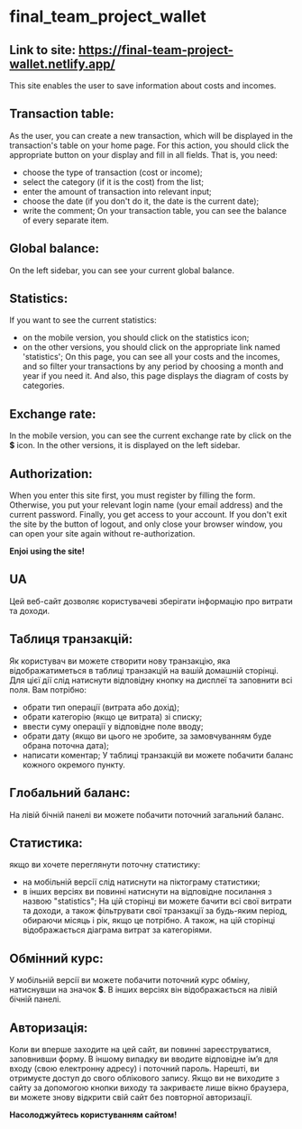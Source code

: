 # final_team_project_wallet

Link to site: <https://final-team-project-wallet.netlify.app/>
--------------------------------------------------------------
This site enables the user to save information about costs and incomes.  
    
Transaction table:
------------------
As the user, you can create a new transaction, which will be displayed in the transaction's table on your home page. For this action, you should click the appropriate button on your display and fill in all fields. That is,  you need:
* choose the type of transaction (cost or income);
* select the category (if it is the cost) from the list;
* enter the amount of transaction into relevant input;
* choose the date (if you don't do it, the date is the current date);
* write the comment;
On your transaction table, you can see the balance of every separate item. 

Global balance:
--------------
On the left sidebar, you can see your current global balance.

Statistics:
-----------
If you want to see the current statistics: 
* on the mobile version, you should click on the statistics icon;
* on the other versions, you should click on the appropriate link named 'statistics';
On this page, you can see all your costs and the incomes, and so filter your transactions by any period by choosing a month and year if you need it. And also, this page displays the diagram of costs by categories. 

Exchange rate:
--------------
In the mobile version, you can see the current exchange rate by click on the **$** icon. In the other versions, it is displayed on the left sidebar. 

Authorization:
--------------
When you enter this site first, you must register by filling the form. Otherwise, you put your relevant login name (your email address) and the current password. Finally, you get access to your account. If you don't exit the site by the button of logout, and only close your browser window, you can open your site again without re-authorization. 

**Enjoi using the site!**

UA
--
Цей веб-сайт дозволяє користувачеві зберігати інформацію про витрати та доходи.

Таблиця транзакцій:
-------------------
Як користувач ви можете створити нову транзакцію, яка відображатиметься в таблиці транзакцій на вашій домашній сторінці. Для цієї дії слід натиснути відповідну кнопку на дисплеї та заповнити всі поля. Вам потрібно:
* обрати тип операції (витрата або дохід);
* обрати категорію (якщо це витрата) зі списку;
* ввести суму операції у відповідне поле вводу;
* обрати дату (якщо ви цього не зробите, за замовчуванням буде обрана поточна дата);
* написати коментар;
У таблиці транзакцій ви можете побачити баланс кожного окремого пункту.

Глобальний баланс:
------------------
На лівій бічній панелі ви можете побачити поточний загальний баланс.

Статистика:
-----------
якщо ви хочете переглянути поточну статистику:
* на мобільній версії слід натиснути на піктограму статистики;
* в інших версіях ви повинні натиснути на відповідне посилання з назвою "statistics";
На цій сторінці ви можете бачити всі свої витрати та доходи, а також фільтрувати свої транзакції за будь-яким період, обираючи місяць і рік, якщо це потрібно. А також, на цій сторінці відображається діаграма витрат за категоріями.

Обмінний курс:
--------------
У мобільній версії ви можете побачити поточний курс обміну, натиснувши на значок **$**. В інших версіях він відображається на лівій бічній панелі.

Авторизація:
------------
Коли ви вперше заходите на цей сайт, ви повинні зареєструватися, заповнивши форму. В іншому випадку ви вводите відповідне ім’я для входу (свою електронну адресу) і поточний пароль. Нарешті, ви отримуєте доступ до свого облікового запису. Якщо ви не виходите з сайту за допомогою кнопки виходу та закриваєте лише вікно браузера, ви можете знову відкрити свій сайт без повторної авторизації.

**Насолоджуйтесь користуванням сайтом!**
